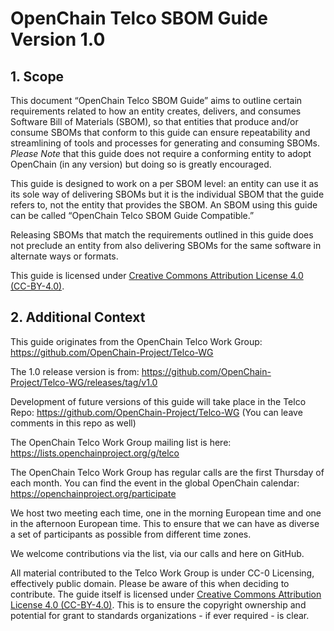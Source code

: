 # OpenChain Telco SBOM Guide Version 1.0

## 1. Scope

This document “OpenChain Telco SBOM Guide” aims to outline certain requirements related to how an entity creates, delivers, and consumes Software Bill of Materials (SBOM), so that entities that produce and/or consume SBOMs that conform to this guide can ensure repeatability and streamlining of tools and processes for generating and consuming SBOMs. *Please Note* that this guide does not require a conforming entity to adopt OpenChain (in any version) but doing so is greatly encouraged.

This guide is designed to work on a per SBOM level: an entity can use it as its sole way of delivering SBOMs but it is the individual SBOM that the guide refers to, not the entity that provides the SBOM. An SBOM using this guide can be called “OpenChain Telco SBOM Guide Compatible.”

Releasing SBOMs that match the requirements outlined in this guide does not preclude an entity from also delivering SBOMs for the same software in alternate ways or formats.

This guide is licensed under [Creative Commons Attribution License 4.0 (CC-BY-4.0)](https://creativecommons.org/licenses/by/4.0/).

## 2. Additional Context

This guide originates from the OpenChain Telco Work Group:
https://github.com/OpenChain-Project/Telco-WG

The 1.0 release version is from:
https://github.com/OpenChain-Project/Telco-WG/releases/tag/v1.0

Development of future versions of this guide will take place in the Telco Repo:
https://github.com/OpenChain-Project/Telco-WG
(You can leave comments in this repo as well)

The OpenChain Telco Work Group mailing list is here:
https://lists.openchainproject.org/g/telco

The OpenChain Telco Work Group has regular calls are the first Thursday of each month. You can find the event in the global OpenChain calendar: 
https://openchainproject.org/participate

We host two meeting each time, one in the morning European time and one in the afternoon European time. This to ensure that we can have as diverse a set of participants as possible from different time zones.

We welcome contributions via the list, via our calls and here on GitHub.

All material contributed to the Telco Work Group is under CC-0 Licensing, effectively public domain. Please be aware of this when deciding to contribute. The guide itself is licensed under [Creative Commons Attribution License 4.0 (CC-BY-4.0)](https://creativecommons.org/licenses/by/4.0/). This is to ensure the copyright ownership and potential for grant to standards organizations - if ever required - is clear.